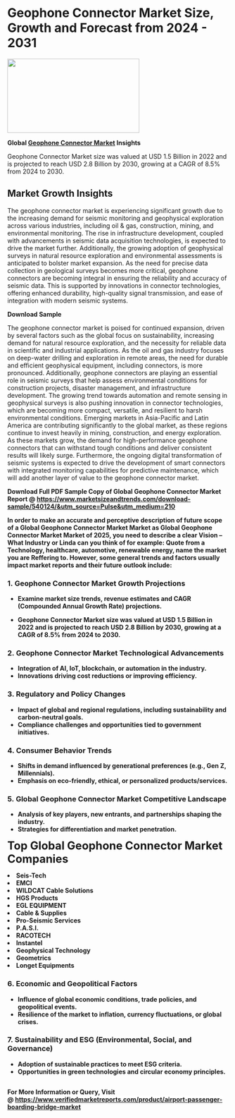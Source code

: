 <H1>Geophone Connector Market Size, Growth and Forecast from 2024 - 2031</H1><img class="aligncenter size-medium wp-image-584254" src="https://thirdeyenews.in/wp-content/uploads/2024/09/Global-Market-Research-300x168.jpeg" alt="" width="300" height="168" /><p><strong>Global&nbsp;<a href="https://www.marketsizeandtrends.com/download-sample/540124/&amp;utm_source=Pulse&amp;utm_medium=210">Geophone Connector Market</a> Insights</strong></p><p>Geophone Connector Market size was valued at USD 1.5 Billion in 2022 and is projected to reach USD 2.8 Billion by 2030, growing at a CAGR of 8.5% from 2024 to 2030.</p><p><h2>Market Growth Insights</h2> <p>The geophone connector market is experiencing significant growth due to the increasing demand for seismic monitoring and geophysical exploration across various industries, including oil & gas, construction, mining, and environmental monitoring. The rise in infrastructure development, coupled with advancements in seismic data acquisition technologies, is expected to drive the market further. Additionally, the growing adoption of geophysical surveys in natural resource exploration and environmental assessments is anticipated to bolster market expansion. As the need for precise data collection in geological surveys becomes more critical, geophone connectors are becoming integral in ensuring the reliability and accuracy of seismic data. This is supported by innovations in connector technologies, offering enhanced durability, high-quality signal transmission, and ease of integration with modern seismic systems.</p> <p><strong>Download Sample</strong></p> <p>The geophone connector market is poised for continued expansion, driven by several factors such as the global focus on sustainability, increasing demand for natural resource exploration, and the necessity for reliable data in scientific and industrial applications. As the oil and gas industry focuses on deep-water drilling and exploration in remote areas, the need for durable and efficient geophysical equipment, including connectors, is more pronounced. Additionally, geophone connectors are playing an essential role in seismic surveys that help assess environmental conditions for construction projects, disaster management, and infrastructure development. The growing trend towards automation and remote sensing in geophysical surveys is also pushing innovation in connector technologies, which are becoming more compact, versatile, and resilient to harsh environmental conditions. Emerging markets in Asia-Pacific and Latin America are contributing significantly to the global market, as these regions continue to invest heavily in mining, construction, and energy exploration. As these markets grow, the demand for high-performance geophone connectors that can withstand tough conditions and deliver consistent results will likely surge. Furthermore, the ongoing digital transformation of seismic systems is expected to drive the development of smart connectors with integrated monitoring capabilities for predictive maintenance, which will add another layer of value to the geophone connector market.</p> <p><strong></p><p><span class=""><strong>Download Full PDF Sample Copy of Global Geophone Connector Market Report</strong> @ <a href="https://www.marketsizeandtrends.com/download-sample/540124/&amp;utm_source=Pulse&amp;utm_medium=210" target="_blank">https://www.marketsizeandtrends.com/download-sample/540124/&amp;utm_source=Pulse&amp;utm_medium=210</a></span></p><p>In order to make an accurate and perceptive description of future scope of a Global&nbsp;Geophone Connector Market Market as Global&nbsp;Geophone Connector Market Market of 2025, you need to describe a clear Vision &ndash; What Industry or Linda can you think of for example: Quote from a Technology, healthcare, automotive, renewable energy, name the market you are Reffering to. However, some general trends and factors usually impact market reports and their future outlook include:</p><h3>1.&nbsp;<strong>Geophone Connector Market Growth Projections</strong></h3><ul><li>Examine market size trends, revenue estimates and CAGR (Compounded Annual Growth Rate) projections.</li><li><p>Geophone Connector Market size was valued at USD 1.5 Billion in 2022 and is projected to reach USD 2.8 Billion by 2030, growing at a CAGR of 8.5% from 2024 to 2030.</p></li></ul><h3>2.&nbsp;<strong>Geophone Connector Market Technological Advancements</strong></h3><ul><li>Integration of AI, IoT, blockchain, or automation in the industry.</li><li>Innovations driving cost reductions or improving efficiency.</li></ul><h3>3.&nbsp;<strong>Regulatory and Policy Changes</strong></h3><ul><li>Impact of global and regional regulations, including sustainability and carbon-neutral goals.</li><li>Compliance challenges and opportunities tied to government initiatives.</li></ul><h3>4.&nbsp;<strong>Consumer Behavior Trends</strong></h3><ul><li>Shifts in demand influenced by generational preferences (e.g., Gen Z, Millennials).</li><li>Emphasis on eco-friendly, ethical, or personalized products/services.</li></ul><h3>5.&nbsp;<strong>Global Geophone Connector Market Competitive Landscape</strong></h3><ul><li>Analysis of key players, new entrants, and partnerships shaping the industry.</li><li>Strategies for differentiation and market penetration.</li></ul><p data-pm-slice="1 1 []"><span style="color: inherit; font-family: inherit; font-size: 25px;">Top Global Geophone Connector Market Companies</span></p><div class="" data-test-id=""><p><li>Seis-Tech</li><li> EMCI</li><li> WILDCAT Cable Solutions</li><li> HGS Products</li><li> EGL EQUIPMENT</li><li> Cable & Supplies</li><li> Pro-Seismic Services</li><li> P.A.S.I.</li><li> RACOTECH</li><li> Instantel</li><li> Geophysical Technology</li><li> Geometrics</li><li> Longet Equipments</li></p></div><h3>6.&nbsp;<strong>Economic and Geopolitical Factors</strong></h3><ul><li>Influence of global economic conditions, trade policies, and geopolitical events.</li><li>Resilience of the market to inflation, currency fluctuations, or global crises.</li></ul><h3>7.&nbsp;<strong>Sustainability and ESG (Environmental, Social, and Governance)</strong></h3><ul><li>Adoption of sustainable practices to meet ESG criteria.</li><li>Opportunities in green technologies and circular economy principles.</li></ul><h2><strong style="font-size: 14px;">For More Information or Query, Visit @&nbsp;</strong><a style="background-color: #ffffff; font-size: 14px;" href="https://www.marketsizeandtrends.com/report/geophone-connector-market/" target="_blank">https://www.verifiedmarketreports.com/product/airport-passenger-boarding-bridge-market</a></h2>
